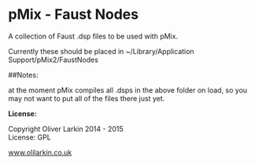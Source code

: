 # pMix - Faust Nodes

A collection of Faust .dsp files to be used with pMix. 

Currently these should be placed in ~/Library/Application Support/pMix2/FaustNodes

##Notes:

at the moment pMix compiles all .dsps in the above folder on load, so you may not want to put all of the files there just yet.


**License:**

  Copyright Oliver Larkin 2014 - 2015  
  License: GPL
  
  www.olilarkin.co.uk